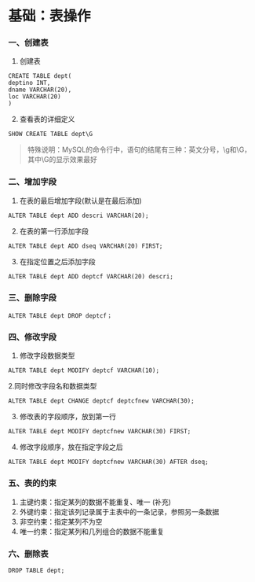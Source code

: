 # 基础：表操作
### 一、创建表
1. 创建表

```
CREATE TABLE dept(
deptino INT,
dname VARCHAR(20),
loc VARCHAR(20)
)
```
2. 查看表的详细定义

```
SHOW CREATE TABLE dept\G
```
>特殊说明：MySQL的命令行中，语句的结尾有三种：英文分号，\g和\G，其中\G的显示效果最好

### 二、增加字段

1. 在表的最后增加字段(默认是在最后添加)

```
ALTER TABLE dept ADD descri VARCHAR(20);
```
2. 在表的第一行添加字段

```
ALTER TABLE dept ADD dseq VARCHAR(20) FIRST;
```
3. 在指定位置之后添加字段

```
ALTER TABLE dept ADD deptcf VARCHAR(20) descri;
```
### 三、删除字段

```
ALTER TABLE dept DROP deptcf；
```
### 四、修改字段
1. 修改字段数据类型


```
ALTER TABLE dept MODIFY deptcf VARCHAR(10);
```
2.同时修改字段名和数据类型


```
ALTER TABLE dept CHANGE deptcf deptcfnew VARCHAR(30);
```
3. 修改表的字段顺序，放到第一行


```
ALTER TABLE dept MODIFY deptcfnew VARCHAR(30) FIRST;
```
4. 修改字段顺序，放在指定字段之后


```
ALTER TABLE dept MODIFY deptcfnew VARCHAR(30) AFTER dseq;
```
### 五、表的约束

1. 主键约束：指定某列的数据不能重复、唯一
(补充)
2. 外键约束：指定该列记录属于主表中的一条记录，参照另一条数据
3. 非空约束：指定某列不为空
4. 唯一约束：指定某列和几列组合的数据不能重复

### 六、删除表
```
DROP TABLE dept;
```
